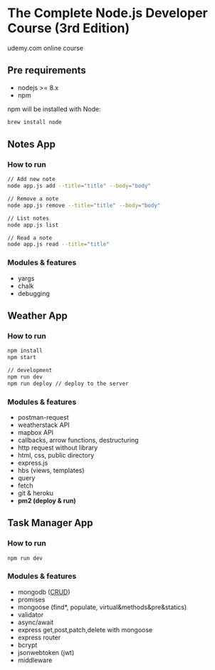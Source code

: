 # The Complete Node.js Developer Course (3rd Edition)

udemy.com online course

## Pre requirements

- nodejs >= 8.x
- npm

npm will be installed with Node:

```bash
brew install node
```

## Notes App

### How to run

```bash
// Add new note
node app.js add --title="title" --body="body"

// Remove a note
node app.js remove --title="title" --body="body"

// List notes
node app.js list

// Read a note
node app.js read --title="title"
```

### Modules & features

- yargs
- chalk
- debugging

## Weather App

### How to run

```bash
npm install
npm start

// development
npm run dev
npm run deploy // deploy to the server
```

### Modules & features

- postman-request
- weatherstack API
- mapbox API
- callbacks, arrow functions, destructuring
- http request without library
- html, css, public directory
- express.js
- hbs (views, templates)
- query
- fetch
- git & heroku
- **pm2 (deploy & run)**

## Task Manager App

### How to run

```bash
npm run dev
```

### Modules & features

- mongodb ([CRUD](../master/task-manager/mongodb-CRUD.md))
- promises
- mongoose (find*, populate, virtual&methods&pre&statics)
- validator
- async/await
- express get,post,patch,delete with mongoose
- express router
- bcrypt
- jsonwebtoken (jwt)
- middleware
